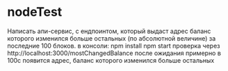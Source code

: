 # nodeTest
Написать апи-сервис, с ендпоинтом, который выдаст адрес баланс которого изменился больше остальных (по абсолютной величине) за последние 100 блоков.
в консоли:  npm install 
            npm start
проверка через http://localhost:3000/mostChangedBalance
после ожидания примерно в 100с появится адрес, баланс которого изменился больше остальных 
